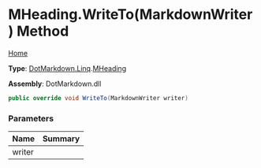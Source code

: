 # MHeading\.WriteTo\(MarkdownWriter\) Method

[Home](../../../../README.md)

**Type**: [DotMarkdown.Linq](../../README.md)\.[MHeading](../README.md)

**Assembly**: DotMarkdown\.dll

```csharp
public override void WriteTo(MarkdownWriter writer)
```

### Parameters

| Name | Summary |
| ---- | ------- |
| writer | |

